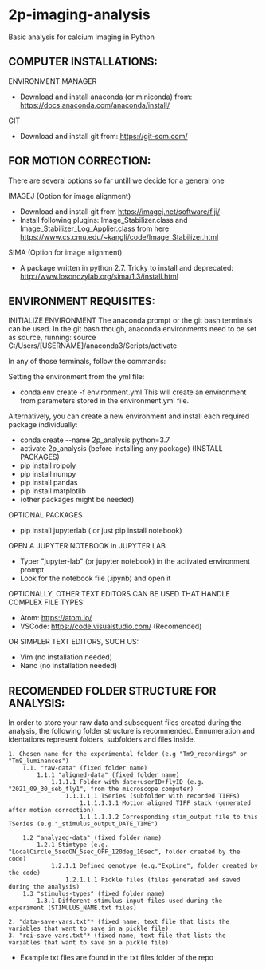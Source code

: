 # 2p-imaging-analysis
Basic analysis for calcium imaging in Python


COMPUTER INSTALLATIONS:
----------------------
ENVIRONMENT MANAGER
- Download and install anaconda (or miniconda) from: https://docs.anaconda.com/anaconda/install/

GIT
- Download and install git from: https://git-scm.com/

FOR MOTION CORRECTION:
---------------------
There are several options so far untill we decide for a general one

IMAGEJ (Option for image alignment)
- Download and install git from https://imagej.net/software/fiji/
- Install following plugins: Image_Stabilizer.class and Image_Stabilizer_Log_Applier.class
  from here https://www.cs.cmu.edu/~kangli/code/Image_Stabilizer.html

SIMA (Option for image alignment)
- A package written in python 2.7. Tricky to install and deprecated: http://www.losonczylab.org/sima/1.3/install.html


ENVIRONMENT REQUISITES:
----------------------

INITIALIZE ENVIRONMENT
The anaconda prompt or the git bash terminals can be used.
In the git bash though, anaconda environments need to be set as source, running:
source C:/Users/[USERNAME]/anaconda3/Scripts/activate

In any of those terminals, follow the commands:

Setting the environment from the yml file:
- conda env create -f environment.yml
This will create an environment from parameters stored in the environment.yml file.

Alternatively, you can create a new environment and install each required package individually:
- conda create --name 2p_analysis python=3.7
- activate 2p_analysis (before installing any package)
  (INSTALL PACKAGES)
- pip install roipoly
- pip install numpy
- pip install pandas
- pip install matplotlib
- (other packages might be needed)

OPTIONAL PACKAGES
- pip install jupyterlab ( or just pip install notebook)

OPEN A JUPYTER NOTEBOOK in JUPYTER LAB
- Typer "jupyter-lab" (or jupyter notebook) in the activated environment prompt
- Look for the notebook file (.ipynb) and open it

OPTIONALLY, OTHER TEXT EDITORS CAN BE USED THAT HANDLE COMPLEX FILE TYPES:
- Atom: https://atom.io/
- VSCode: https://code.visualstudio.com/ (Recomended)

OR SIMPLER TEXT EDITORS, SUCH US:
- Vim (no installation needed)
- Nano (no installation needed)

RECOMENDED FOLDER STRUCTURE FOR ANALYSIS:
----------------------------------------

In order to store your raw data and subsequent files created during the analysis, the following folder structure is recommended.
Ennumeration and identations represent folders, subfolders and files inside.

    1. Chosen name for the experimental folder (e.g "Tm9_recordings" or "Tm9_luminances")
        1.1. "raw-data" (fixed folder name)
            1.1.1 "aligned-data" (fixed folder name)
                1.1.1.1 Folder with date+userID+flyID (e.g. "2021_09_30_seb_fly1", from the microscope computer)
                    1.1.1.1.1 TSeries (subfolder with recorded TIFFs)
                        1.1.1.1.1.1 Motion aligned TIFF stack (generated after motion correction)
                        1.1.1.1.1.2 Corresponding stim_output file to this TSeries (e.g."_stimulus_output_DATE_TIME")

        1.2 "analyzed-data" (fixed folder name)
            1.2.1 Stimtype (e.g. "LocalCircle_5secON_5sec_OFF_120deg_10sec", folder created by the code)
                1.2.1.1 Defined genotype (e.g."ExpLine", folder created by the code)
                    1.2.1.1.1 Pickle files (files generated and saved during the analysis)
        1.3 "stimulus-types" (fixed folder name)
            1.3.1 Different stimulus input files used during the experiment (STIMULUS_NAME.txt files)

    2. "data-save-vars.txt"* (fixed name, text file that lists the variables that want to save in a pickle file)
    3. "roi-save-vars.txt"* (fixed name, text file that lists the variables that want to save in a pickle file)

* Example txt files are found in the txt files folder of the repo
